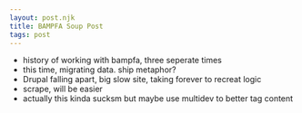 ```yaml
---
layout: post.njk
title: BAMPFA Soup Post
tags: post
---
```


- history of working with bampfa, three seperate times
- this time, migrating data. ship metaphor? 
- Drupal falling apart, big slow site, taking forever to recreat logic
- scrape, will be easier
- actually this kinda sucksm but maybe use multidev to better tag content